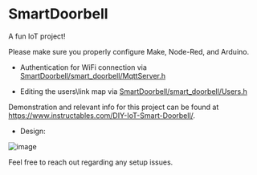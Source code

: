 # SmartDoorbell
A fun IoT project! 



Please make sure you properly configure Make, Node-Red, and Arduino.

- Authentication for WiFi connection via [SmartDoorbell/smart_doorbell/MqttServer.h](https://github.com/Yoav-Fried/SmartDoorbell/blob/7dbbbc3404ed309dc0e68712f9944c50ccac62d5/smart_doorbell/MqttServer.h#L13)

- Editing the users\link map via [SmartDoorbell/smart_doorbell/Users.h](https://github.com/Yoav-Fried/SmartDoorbell/blob/605b849dd503aacdb165df565ee1e337b808df01/smart_doorbell/Users.h#L7)

Demonstration and relevant info for this project can be found at https://www.instructables.com/DIY-IoT-Smart-Doorbell/.


- Design:

![image](https://user-images.githubusercontent.com/47736688/219101678-86bf89f9-d62c-46f1-9069-3545784585d7.png)







Feel free to reach out regarding any setup issues.
